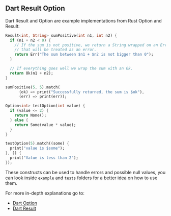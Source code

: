 ## Dart Result Option

Dart Result and Option are example implementations from Rust Option and Result:

```dart
Result<int, String> sumPositive(int n1, int n2) {
  if (n1 + n2 < 0) {
    // If the sum is not positive, we return a String wrapped on an Err
    // that will be treated as an error.
    return Err("The sum between $n1 + $n2 is not bigger than 0");
  }

  // If everything goes well we wrap the sum with an Ok.
  return Ok(n1 + n2);
}

sumPositive(5, 5).match(
      (ok) => print("Successfully returned, the sum is $ok"),
      (err) => print(err));
```

```dart
Option<int> testOption(int value) {
  if (value <= 2) {
    return None();
  } else {
    return Some(value * value);
  }
}

testOption(5).match((some) {
  print("value is $some");
}, () {
  print("Value is less than 2");
});
```

These constructs can be used to handle errors and possible null values, you can look inside `example`
and `tests` folders for a better idea on how to use them.

For more in-depth explanations go to:
- [Dart Option](https://github.com/ccovenant/dart_result_option/blob/main/readme_option.md)
- [Dart Result](https://github.com/ccovenant/dart_result_option/blob/main/readme_result.md)